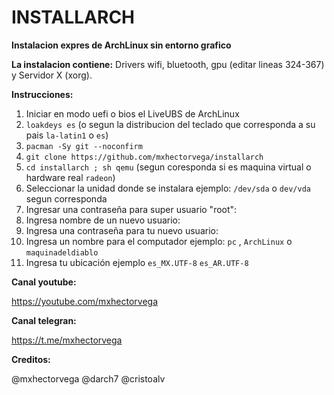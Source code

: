 # INSTALLARCH

**Instalacion expres de ArchLinux sin entorno grafico**



**La instalacion contiene:**
Drivers wifi, bluetooth, gpu (editar lineas 324-367) y Servidor X (xorg).



**Instrucciones:**

1. Iniciar en modo uefi o bios el LiveUBS de ArchLinux
2. ``loakdeys es`` (o segun la distribucion del teclado que corresponda a su pais ``la-latin1`` o ``es``)
3. ``pacman -Sy git --noconfirm``
4. ``git clone https://github.com/mxhectorvega/installarch``
5. ``cd installarch ; sh qemu`` (segun coresponda si es maquina virtual o hardware real `radeon`)
6. Seleccionar la unidad donde se instalara ejemplo: ``/dev/sda`` o ``dev/vda`` segun corresponda
7. Ingresar una contraseña para super usuario "root":
8. Ingresa nombre de un nuevo usuario:
9. Ingresa una contraseña para tu nuevo usuario:
10. Ingresa un nombre para el computador ejemplo: ``pc`` , ``ArchLinux`` o ``maquinadeldiablo``
11. Ingresa tu ubicación ejemplo ``es_MX.UTF-8`` ``es_AR.UTF-8``


**Canal youtube:**

https://youtube.com/mxhectorvega


**Canal telegran:**

https://t.me/mxhectorvega


**Creditos:**

@mxhectorvega @darch7 @cristoalv
